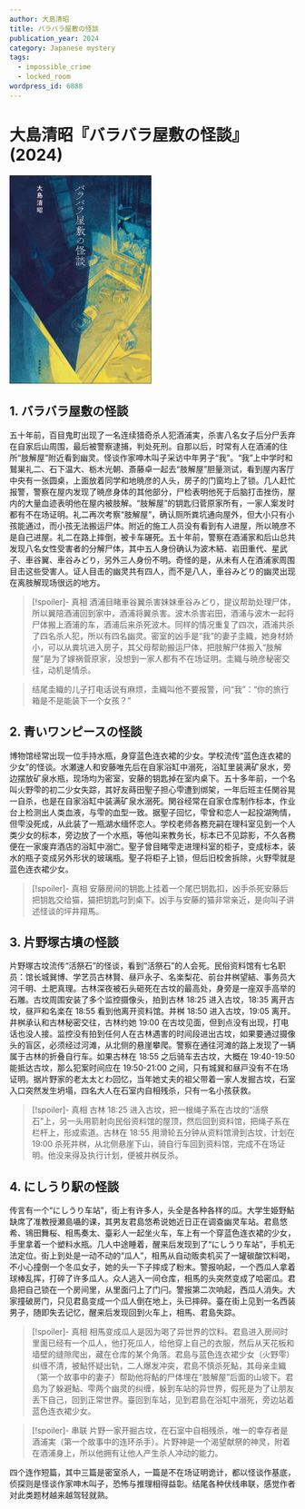 ```yaml
---
author: 大島清昭
title: バラバラ屋敷の怪談
publication_year: 2024
category: Japanese mystery
tags:
  - impossible_crime
  - locked_room
wordpress_id: 6888
---
```


# 大島清昭『バラバラ屋敷の怪談』(2024)

<img src=images/2024_cover.jpg width=250/>

## 1. バラバラ屋敷の怪談

五十年前，百目鬼町出现了一名连续猎奇杀人犯酒浦実，杀害八名女子后分尸丢弃在自家后山周围，最后被警察逮捕，判处死刑。自那以后，时常有人在酒浦的住所“肢解屋”附近看到幽灵。怪谈作家呻木叫子采访中年男子“我”。“我”上中学时和鷲巣礼二、石下温大、栃木光朝、斎藤卓一起去“肢解屋”胆量测试，看到屋内客厅中央有一张圆桌，上面放着同学和地暁彦的人头，房子的门窗均上了锁。几人赶忙报警，警察在屋内发现了暁彦身体的其他部分，尸检表明他死于后脑打击挫伤，屋内的大量血迹表明他在屋内被肢解。“肢解屋”的钥匙归菅原家所有，一家人案发时都有不在场证明。礼二再次考察“肢解屋”，确认厕所粪坑通向屋外，但大小只有小孩能通过，而小孩无法搬运尸体。附近的施工人员没有看到有人进屋，所以暁彦不是自己进屋。礼二在路上摔倒，被卡车碾死。五十年前，警察在酒浦家和后山总共发现八名女性受害者的分解尸体，其中五人身份确认为波木結、岩田重代、星武子、車谷翼、車谷みどり，另外三人身份不明。奇怪的是，从未有人在酒浦家周围目击这些受害人。证人目击的幽灵共有四人，而不是八人，車谷みどり的幽灵出现在离肢解现场很远的地方。

> [!spoiler]- 真相
> 酒浦目睹車谷翼杀害妹妹車谷みどり，提议帮助处理尸体，所以翼陪酒浦回到家中，酒浦将翼杀害。波木杀害岩田，酒浦与波木一起将尸体搬上酒浦的车，酒浦后来杀死波木。同样的情况重复了四次，酒浦共杀了四名杀人犯，所以有四名幽灵。密室的凶手是“我”的妻子圭織，她身材娇小，可以从粪坑进入房子，其父母帮助搬运尸体，把肢解尸体搬入“肢解屋”是为了嫁祸菅原家，没想到一家人都有不在场证明。圭織与暁彦秘密交往，动机是情杀。

> 结尾圭織的儿子打电话说有麻烦，圭織叫他不要报警，问“我”：“你的旅行箱是不是能装下一个女孩？”

## 2. 青いワンピースの怪談

博物馆经常出现一位手持水瓶，身穿蓝色连衣裙的少女。学校流传“蓝色连衣裙的少女”的怪谈。水瀬速人和安藤唯先后在自家浴缸中溺死，浴缸里装满矿泉水，旁边摆放矿泉水瓶，现场均为密室，安藤的钥匙掉在室内桌下。五十多年前，一个名叫火野雫的初二少女失踪，其好友蒔田聖子担心雫遭到绑架，一年后班主任関谷晃一自杀，也是在自家浴缸中装满矿泉水溺死。関谷经常在自家仓库制作标本，作业台上检测出人类血液，与雫的血型一致。据聖子回忆，雫曾和恋人一起投湖殉情，但雫没死成，从此装了一瓶湖水缅怀恋人。学校老师各務充嗣在理科室见到一个人类少女的标本，旁边放了一个水瓶，等他叫来教务长，标本已不见踪影，不久各務便在一家废弃酒店的浴缸中溺亡。聖子曾目睹雫走进理科室的柜子，变成标本，装水的瓶子变成另外形状的玻璃瓶。聖子将柜子上锁，但后旧校舍拆除，火野雫就是蓝色连衣裙少女。

> [!spoiler]- 真相
> 安藤房间的钥匙上挂着一个尾巴钥匙扣，凶手杀死安藤后把钥匙交给猫，猫把钥匙叼到桌下。凶手与安藤的猫非常亲近，是向叫子讲述怪谈的坪井翔馬。

## 3. 片野塚古墳の怪談

片野塚古坟流传“活祭石”的怪谈，看到“活祭石”的人会死。民俗资料馆有七名职员：馆长城巽博、学艺员古林賢、昼戸永子、名楽梨花、前台井桝望結、事务员大河千明、土肥真理。古林深夜被石头砸死在古坟的最高处，身旁是一座双手高举的石雕。古坟周围安装了多个监控摄像头，拍到古林 18:25 进入古坟，18:35 离开古坟，昼戸和名楽在 18:55 看到他离开资料馆。井桝 18:50 进入古坟，19:05 离开。井桝承认和古林秘密交往，古林约她 19:00 在古坟见面，但到点没有出现，打电话也没人接。监控没有拍到任何人在古林遇害的时间段进出古坟，如果要通过摄像头的盲区，必须经过河滩，从北侧的悬崖攀爬。警察在通往河滩的路上发现了一辆属于古林的折叠自行车。如果古林在 18:55 之后骑车去古坟，大概在 19:40-19:50 能抵达古坟，那么犯案时间应在 19:50-21:00 之间，只有城巽和昼戸没有不在场证明。据片野家的老太太とわ回忆，当年她丈夫的祖父带着一家人发掘古坟，石室入口突然发生坍塌，四名大人在石室内自相残杀，只有一名小孩获救。

> [!spoiler]- 真相
> 古林 18:25 进入古坟，把一根绳子系在古坟的“活祭石”上，另一头用箭射向民俗资料馆的屋顶，然后回到资料馆，把绳子系在栏杆上，形成索道。古林在 18:55 用滑轮五分钟从资料馆滑到古坟，计划在 19:00 杀死井桝，从北侧悬崖下山，骑自行车回到资料馆，完成不在场证明。他没来得及执行计划，便被井桝反杀。

## 4. にしうり駅の怪談

传言有一个“にしうり车站”，街上有许多人，头全是各种各样的瓜。大学生姫野鮎缺席了准教授瀬島囁的课，其男友君島悠希说她近日正在调查幽灵车站。君島悠希、鴇田舞桜、相馬奏太、臺彩人一起坐火车，车上有一个穿蓝色连衣裙的少女，手里拿着一个塑料水瓶。几人中途睡着，醒来后发现到了“にしうり车站”，手机无法定位。街上到处是一动不动的“瓜人”，相馬从自动贩卖机买了一罐碳酸饮料喝，不小心撞倒一个冬瓜女子，她的头一下子摔成了粉末。警报响起，一个西瓜人拿着球棒乱挥，打碎了许多瓜人。众人逃入一间仓库，相馬的头突然变成了哈密瓜。君島把自己锁在一个房间里，从里面闩上了门闩。警报第二次响起，西瓜人消失。大家撞破房门，只见君島变成一个瓜人倒在地上，头已摔碎。臺在街上见到一名西装男子，随即失去记忆，醒来后发现回到火车上，相馬、君島失踪。

> [!spoiler]- 真相
> 相馬变成瓜人是因为喝了异世界的饮料。君島进入房间时里面已经有一个瓜人，他打死瓜人，给他穿上自己的衣服，然后从天花板和墙壁的缝隙爬出，藏在仓库的某个角落。君島与蓝色连衣裙少女（火野雫）纠缠不清，被鮎怀疑出轨，二人爆发冲突，君島不慎杀死鮎，其母亲圭織（第一个故事中的妻子）帮助他将鮎的尸体埋在“肢解屋”后面的山坡下。君島为了躲避鮎、雫两个幽灵的纠缠，躲到车站的异世界，假死是为了让朋友丢下自己，回到正常世界。臺回到车站，见到君島在浴缸中溺死，旁边站着蓝色连衣裙少女。

> [!spoiler]- 串联
> 片野一家开掘古坟，在石室中自相残杀，唯一的幸存者是酒浦実（第一个故事中的连环杀手）。片野神是一个渴望献祭的神灵，附着在酒浦身上，所以他拥有让他人产生杀人冲动的能力。

四个连作短篇，其中三篇是密室杀人，一篇是不在场证明诡计，都以怪谈作基底，侦探则是怪谈作家呻木叫子，恐怖与推理相得益彰。结尾各种伏线串联，感觉作者对此类题材越来越驾轻就熟。
